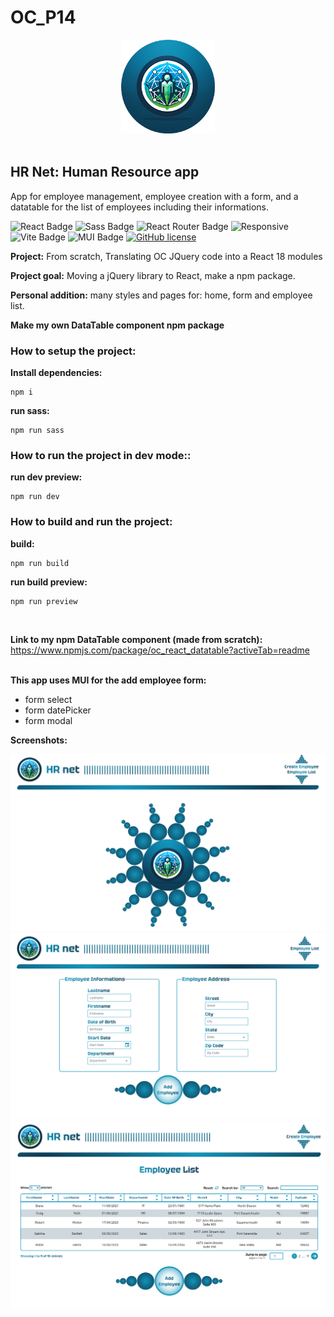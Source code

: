 # OC_P14

<div align='center'>

 <img src="/public/assets/logos/logo-circle-bg_hr-net_240x240.webp" alt="HR Net Logo" title="HR Net Logo" width="150" height="150"/>
 
</div><br>

## HR Net: Human Resource app

App for employee management, employee creation with a form, and a datatable for the list of employees including their informations.


![React Badge](https://img.shields.io/badge/React-61DAFB?logo=react&logoColor=000&style=flat)
![Sass Badge](https://img.shields.io/badge/Sass-C69?logo=sass&logoColor=fff&style=flat)
![React Router Badge](https://img.shields.io/badge/React%20Router-CA4245?logo=reactrouter&logoColor=fff&style=flat)
![Responsive](https://img.shields.io/badge/Responsive-08BFF1)
![Vite Badge](https://img.shields.io/badge/Vite-646CFF?logo=vite&logoColor=fff&style=flat)
![MUI Badge](https://img.shields.io/badge/MUI-007FFF?logo=mui&logoColor=fff&style=flat)
[![GitHub license](https://img.shields.io/github/license/Naereen/StrapDown.js.svg)](https://github.com/Naereen/StrapDown.js/blob/master/LICENSE)


<strong>Project:</strong> From scratch,  Translating OC JQuery code into a React 18 modules 

<strong>Project goal:</strong> Moving a jQuery library to React, make a npm package.

<strong>Personal addition:</strong> many styles and pages for: home, form and employee list.

<strong>Make my own DataTable component npm package</strong>


### How to setup the project:

<strong>Install dependencies:</strong>

```
npm i
```

<strong>run sass:</strong>

```
npm run sass
```
### How to run the project in dev mode::

<strong>run dev preview:</strong>

```
npm run dev
```

### How to build and run the project:

<strong>build:</strong>
```
npm run build
```

<strong>run build preview:</strong>
```
npm run preview
```
<br>

<strong>Link to my npm DataTable component (made from scratch):</strong><br>
https://www.npmjs.com/package/oc_react_datatable?activeTab=readme
<br><br>

<strong>This app uses MUI for the add employee form:</strong>
 - form select
 - form datePicker
 - form modal

<strong> Screenshots:</strong><br>
<div align='center'>

 <img src="./src/screenshots/HRNet_screenshot-homepage.png" alt="HRNet homepage screenshot" title="HRnet homepage screenshot" width="auto" height="auto"/>

 <img src="./src/screenshots/HRNet_screenshot-addEmployeePage.png" alt="HRnet add employee page screenshot" title="HRnet add employee page screenshot" width="auto" height="auto"/>

 <img src="./src/screenshots/HRNet_screenshot-employeesListPage.png" alt="HRnet employee list page screenshot" title="HRnet employee list page screenshot" width="auto" height="auto"/>
 
</div>